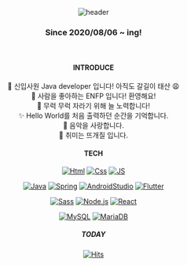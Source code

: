 <div align="center">

![header](https://capsule-render.vercel.app/api?type=waving&color=timeGradient&height=200&section=header&text=Haley%20World🥳&fontSize=60)

### Since 2020/08/06 ~ ing!
<br>

#### INTRODUCE ####
🐣 신입사원 Java developer 입니다! 아직도 갈길이 태산 😩 <br>
🥰 사람을 좋아하는 ENFP 입니다! 환영해요! <br>
🌱 무럭 무럭 자라기 위해 늘 노력합니다!<br>
✨ Hello World를 처음 출력하던 순간을 기억합니다.<br>
🎵 음악을 사랑합니다. <br>
🧶 취미는 뜨개질 입니다.

#### TECH ####
[![Html](https://img.shields.io/badge/HTML-E34F26?style=flat-square&logo=Html5&logoColor=black)](https://github.com/haleyalwayshappy)
[![Css](https://img.shields.io/badge/CSS-1572B6?style=flat-square&logo=css3&logoColor=black)](https://github.com/haleyalwayshappy)
[![JS](https://img.shields.io/badge/JavaScript-F7DF1E?style=flat-square&logo=JavaScript&logoColor=black)](https://github.com/haleyalwayshappy) <br>

[![Java](https://img.shields.io/badge/Java-007396?style=flat-square&logo=Java&logoColor=black)](https://github.com/haleyalwayshappy)
[![Spring](https://img.shields.io/badge/Spring-6DB33F?style=flat-square&logo=Spring&logoColor=white)](https://github.com/haleyalwayshappy)
[![AndroidStudio](https://img.shields.io/badge/AndroidStudio-3DDC84?style=flat-square&logo=Android&logoColor=black)](https://github.com/haleyalwayshappy)
[![Flutter](https://img.shields.io/badge/Flutter-02569B?style=flat-square&logo=Flutter&logoColor=black)](https://github.com/haleyalwayshappy) <br>


[![Sass](https://img.shields.io/badge/Sass-CC6699?style=flat-square&logo=Sass&logoColor=black)](https://github.com/haleyalwayshappy)
[![Node.js](https://img.shields.io/badge/Node.js-339933?style=flat-square&logo=Node.js&logoColor=black)](https://github.com/haleyalwayshappy)
[![React](https://img.shields.io/badge/React-61DAFB?style=flat-square&logo=React&logoColor=black)](https://github.com/haleyalwayshappy) <br>

[![MySQL](https://img.shields.io/badge/MySQL-4479A1?style=flat-square&logo=MySQL&logoColor=black)](https://github.com/haleyalwayshappy)
[![MariaDB](https://img.shields.io/badge/MariaDB-003545?style=flat-square&logo=MariaDB&logoColor=white)](https://github.com/haleyalwayshappy)




##### TODAY #####
[![Hits](https://hits.seeyoufarm.com/api/count/incr/badge.svg?url=https%3A%2F%2Fgithub.com%2Fhaleyalwayshappy&count_bg=%23FF009D&title_bg=%23000000&icon=github.svg&icon_color=%23FFFFFF&title=Today&edge_flat=false)](https://hits.seeyoufarm.com)

    
</div>



</br>
</br>

<!-- 
# 연습

# 제목(Header)

## h2 제목2
### h3 제목3
#### h4 제목4
##### h5 제목5
###### h6 제목6

# 문장(Paragraph)

동해물과 백두산이 마르고 닳도록
하느님이 보우하사 우리나라 만세

# 줄바꿈(Line Breaks)
동해물과 백두산이 마르고 닳도록 <br />
하느님이 보우하사 우리나라 만세<br />
무궁화 삼천리 화려 강산(띄어쓰기 두번)
대한사람 대한으로 우리나라 만세

# 강조
_이탤릭_
**두껍게**
**_이탤릭 + 두껍게_**
~~취소선~~
<u>밑줄</u>  

# 목록
1. 순서가 필요한 목록
1. 순서가 필요한 목록
1. 순서가 필요한 목록 (들여쓰기2번 = 띄어쓰기 네칸)
    1. 순서가 필요한 목록
    1. 순서가 필요한 목록
    1. 순서가 필요한 목록
1. 순서가 필요한 목록
</br>
- 순서가 필요하지 않은 목록
    - 순서가 필요하지 않은 목록
    - 순서가 필요하지 않은 목록
- 순서가 필요하지 않은 목록
- 순서가 필요하지 않은 목록
- 순서가 필요하지 않은 목록

#링크(Links)

<a href="https://google.com">Google</a> </br>
[GOOGLE](https://google.com)

<a href="https://www.naver.com" title="네이버로 이동">NAVER</a>  
[NAver](https://www.naver.com "네이버로 이동")

<a href="https://www.naver.com" target="_blank"> 새페이지 NAVER</a>  

# 이미지

![강아지](https://haleyalwayshappy.github.io/haley_pages/images/IMG_1590.JPG)

[![강아지](https://haleyalwayshappy.github.io/haley_pages/images/IMG_1590.JPG)]("https://www.github.com/haleyalwayshappy")

# 인용문
>남의 말이나 글에서 직접 또는 간접으로 따온 문장.  
>(네이버 국어사전)
>>중첩된 인용문
>>> 중중첩된 인용문1
>>>> 중중첩된 인용문2
>>>> 중중첩된 인용문3

# 인라인(inline) 코드 강조 
Css에서 `background` 혹은 `background-image` 속성으로 요소에 배경 이미지를 삽입할 수 있습니다.

----
# 블록(block)코드 강조
``` html // css , js ,plane text
<a href="https://www.google.co.kr/"> 구글 </a>
```
----
# 표 (Table)

position 속성  

 값 | 의미 | 기본값 | 추가 가능
 --|--:|:--:|:--:
 static | 기준 없음 | O | 1
 relative | 요소자신 | X | 2
 absolute | 위치 상 부모 요소 | X | 3
 fixed | 뷰포트 | X | 4

----
# 원시 HTML (Raw HTML)
마크다운 문법 안에서 실제 html을 사용하는것이 원시 html이다!

동해물과 <u>백두산</u>이 마르고 닳도록<br/>
<span style="text-decoration:underline">하느님</span>이 보우하사 우리 나라 만세 -->
